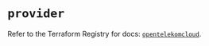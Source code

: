 # `provider`

Refer to the Terraform Registry for docs: [`opentelekomcloud`](https://registry.terraform.io/providers/opentelekomcloud/opentelekomcloud/1.36.38/docs).
